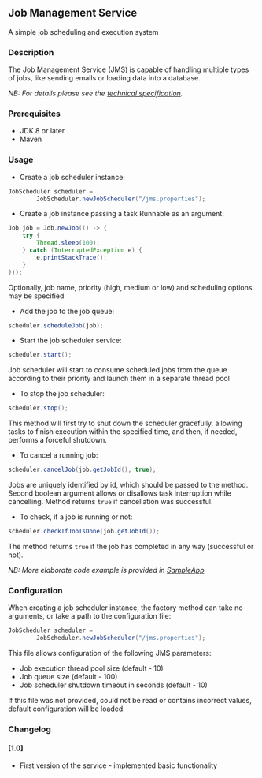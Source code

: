 ## Job Management Service

A simple job scheduling and execution system 

### Description

The Job Management Service (JMS) is capable of handling multiple
types of jobs, like sending emails or loading data into a database.

*NB: For details please see the [technical specification](tech_spec_1.0.pdf).*

### Prerequisites
* JDK 8 or later
* Maven

### Usage

* Create a job scheduler instance:
```java
JobScheduler scheduler = 
        JobScheduler.newJobScheduler("/jms.properties");
```

* Create a job instance passing a task Runnable as an argument:
```java
Job job = Job.newJob(() -> {
    try {
        Thread.sleep(100);
    } catch (InterruptedException e) {
        e.printStackTrace();
    }
}));
 ```
Optionally, job name, priority (high, medium or low) and scheduling
options may be specified

* Add the job to the job queue:
```java
scheduler.scheduleJob(job);
```

* Start the job scheduler service:
```java
scheduler.start();
```
Job scheduler will start to consume scheduled jobs from the queue
according to their priority and launch them in a separate thread pool

* To stop the job scheduler:
```java
scheduler.stop();
```
This method will first try to shut down the scheduler gracefully,
allowing tasks to finish execution within the specified time, and
then, if needed, performs a forceful shutdown.

* To cancel a running job:
```java
scheduler.cancelJob(job.getJobId(), true);
```
Jobs are uniquely identified by id, which should be passed to the method.
Second boolean argument allows or disallows task interruption while cancelling.
Method returns `true` if cancellation was successful.

* To check, if a job is running or not:
```java
scheduler.checkIfJobIsDone(job.getJobId());
```
The method returns `true` if the job has completed in any way (successful or not).

*NB: More elaborate code example is provided in [SampleApp](src/main/java/com/iza/jms/SampleApp.java)*

### Configuration

When creating a job scheduler instance, the factory method can take no arguments,
or take a path to the configuration file:
```java
JobScheduler scheduler = 
        JobScheduler.newJobScheduler("/jms.properties");
```

This file allows configuration of the following JMS parameters:
* Job execution thread pool size (default - 10)
* Job queue size (default - 100)
* Job scheduler shutdown timeout in seconds (default - 10)

If this file was not provided, could not be read or contains incorrect values,
default configuration will be loaded.

### Changelog

#### [1.0]
* First version of the service - implemented basic functionality
